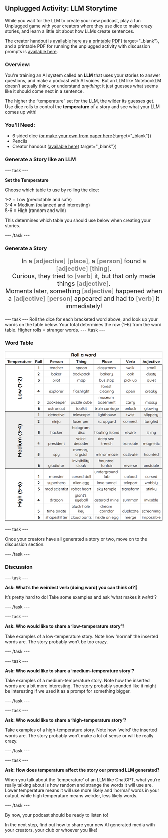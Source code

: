 ## Unplugged Activity: LLM Storytime

While you wait for the LLM to create your new podcast, play a fun Unplugged game with your creators where they use dice to make crazy stories, and learn a little bit about how LLMs create sentences.

The creator handout is [available here as a printable PDF](resources/LLMStorytime_creator.pdf){:target="_blank"}, and a printable PDF for running the unplugged activity with discussion prompts is [available here](resources/LLMStorytime_leader.pdf).

### **Overview:**

You're training an AI system called an **LLM** that uses your stories to answer questions, and make a podcast with AI voices. But an LLM like NotebookLM doesn’t actually think, or understand *anything*: it just guesses what seems like it should come next in a sentence.

The higher the “temperature” set for the LLM, the wilder its guesses get. Use dice rolls to control the **temperature** of a story and see what your LLM comes up with!

### **You’ll Need:**
- 6 sided dice ([or make your own from paper here](resources/dice.pdf){:target="_blank"})
- Pencils
- Creator handout ([available here](resources/LLMStorytime_creator.pdf){:target="_blank"})

### Generate a Story like an LLM

--- task ---

**Set the Temperature**

Choose which table to use by rolling the dice:

1-2 \= Low (predictable and safe)  
3-4 \= Medium (balanced and interesting)  
5-6 \= High (random and wild)

This determines which table you should use below when creating your stories.

--- /task ---

### Generate a Story

<p style="font-size: 1.4em; text-align: center;">
  In a <span style="color: grey;">[<strong>adjective</strong>]</span> <span style="color: grey;">[<strong>place</strong>]</span>, 
  a <span style="color: grey;">[<strong>person</strong>]</span> found a 
  <span style="color: grey;">[<strong>adjective</strong>]</span> <span style="color: grey;">[<strong>thing</strong>]</span>.<br>
  Curious, they tried to <span style="color: grey;">[<strong>verb</strong>]</span> it, 
  but that only made things <span style="color: grey;">[<strong>adjective</strong>]</span>.<br>
  Moments later, something <span style="color: grey;">[<strong>adjective</strong>]</span> happened 
  when a <span style="color: grey;">[<strong>adjective</strong>]</span> <span style="color: grey;">[<strong>person</strong>]</span> 
  appeared and had to <span style="color: grey;">[<strong>verb</strong>]</span> it immediately!
</p>


--- task ---
Roll the dice for each bracketed word above, and look up your words on the table below. 
Your total determines the row (1–6) from the word table. Higher rolls \= stranger words.
--- /task ---

###  Word Table

![Table with dice rolls that generate a person, thing, place, verb and adjective, grouped by temperature: low, medium and high.](images/word_table.png)


--- task ---

Once your creators have all generated a story or two, move on to the discussion section.

--- /task ---

### Discussion

--- task ---

**Ask: What’s the weirdest verb (doing word) you can think of?🤔**

It’s pretty hard to do! Take some examples and ask ‘what makes it *weird’*?

--- /task ---

--- task ---

**Ask: Who would like to share a ‘low-temperature story’?** 

Take examples of a low-temperature story. Note how ‘normal’ the inserted words are. The story probably won’t be too crazy.

--- /task ---

--- task ---

**Ask: Who would like to share a ‘medium-temperature story’?** 

Take examples of a medium-temperature story. Note how the inserted words are a bit more interesting. The story probably sounded like it might be interesting if we used it as a prompt for something bigger.

--- /task ---

--- task ---

**Ask: Who would like to share a ‘high-temperature story’?** 

Take examples of a high-temperature story. Note how ‘weird’ the inserted words are. The story probably won’t make a lot of sense or will be really crazy.

--- /task ---

--- task ---

**Ask: How does temperature affect the story our pretend LLM generated?** 

When you talk about the ‘temperature’ of an LLM like ChatGPT, what you’re really talking about is how random and strange the words it will use are. Lower temperature means it will use more likely and ‘normal’ words in your output, while high temperature means weirder, less likely words.

--- /task ---

By now, your podcast should be ready to listen to! 

In the next step, find out how to share your new AI generated media with your creators, your club or whoever you like!